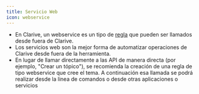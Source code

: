 ```yaml
---
title: Servicio Web
icon: webservice
---
```

* En Clarive, un webservice es un tipo de [regla](Conceptos/rule) que pueden ser llamados desde fuera de Clarive.
* Los servicios web son la mejor forma de automatizar operaciones de Clarive desde fuera de la herramienta.
* En lugar de llamar directamente a las API de manera directa (por ejemplo, "Crear un tópico"), se recomienda la creación de una regla de tipo webservice que cree el tema. A continuación esa llamada se podrá realizar desde la linea de comandos o desde otras aplicaciones o servicios